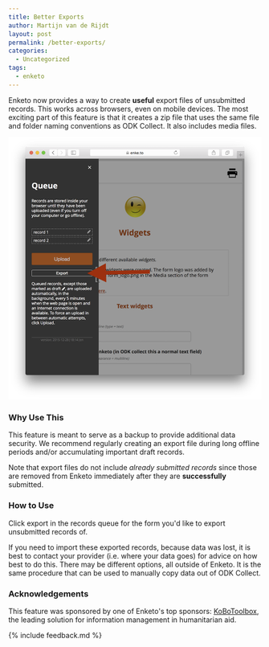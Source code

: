 ```yaml
---
title: Better Exports
author: Martijn van de Rijdt
layout: post
permalink: /better-exports/
categories:
  - Uncategorized
tags:
  - enketo
---
```


Enketo now provides a way to create **useful** export files of unsubmitted records. This works across browsers, even on mobile devices. The most exciting part of this feature is that it creates a zip file that uses the same file and folder naming conventions as ODK Collect. It also includes media files.

![Screenshot of export button](../files/2016/01/export.png "Screenshot of export button")

### Why Use This

This feature is meant to serve as a backup to provide additional data security. We recommend regularly creating an export file during long offline periods and/or accumulating important draft records.

Note that export files do not include _already submitted records_ since those are removed from Enketo immediately after they are **successfully** submitted.

### How to Use

Click export in the records queue for the form you'd like to export unsubmitted records of.

If you need to import these exported records, because data was lost, it is best to contact your provider (i.e. where your data goes) for advice on how best to do this. There may be different options, all outside of Enketo. It is the same procedure that can be used to manually copy data out of ODK Collect.

### Acknowledgements

This feature was sponsored by one of Enketo's top sponsors: [KoBoToolbox](http://kobotoolbox.org/), the leading solution for information management in humanitarian aid.

{% include feedback.md %}
